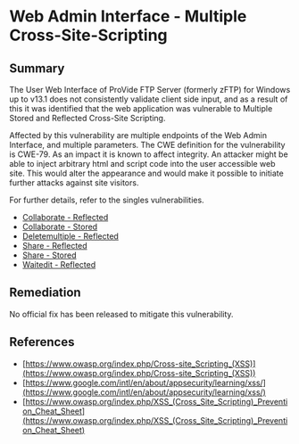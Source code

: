 # Web Admin Interface - Multiple Cross-Site-Scripting

## Summary

The User Web Interface of ProVide FTP Server (formerly zFTP) for Windows up to v13.1 does not consistently validate client side input, and as a result of this it was identified that the web application was vulnerable to Multiple Stored and Reflected Cross-Site Scripting.

Affected by this vulnerability are multiple endpoints of the Web Admin Interface, and multiple parameters. The CWE definition for the vulnerability is CWE-79. As an impact it is known to affect integrity. An attacker might be able to inject arbitrary html and script code into the user accessible web site. This would alter the appearance and would make it possible to initiate further attacks against site visitors.

For further details, refer to the singles vulnerabilities.

* [Collaborate - Reflected](https://github.com/belong2yourself/vulnerabilities/tree/master/ProVide/Web%20User%20Interface%20-%20Multiple%20Cross-Site-Scripting/Collaborate%20-%20Reflected%20Cross-Site%20Scripting)
* [Collaborate - Stored](https://github.com/belong2yourself/vulnerabilities/tree/master/ProVide/Web%20User%20Interface%20-%20Multiple%20Cross-Site-Scripting/Collaborate%20-%20Stored%20Cross-Site%20Scripting)
* [Deletemultiple - Reflected](https://github.com/belong2yourself/vulnerabilities/tree/master/ProVide/Web%20User%20Interface%20-%20Multiple%20Cross-Site-Scripting/Deletemultiple%20-%20Reflected%20Cross-Site%20Scripting)
* [Share - Reflected](https://github.com/belong2yourself/vulnerabilities/tree/master/ProVide/Web%20User%20Interface%20-%20Multiple%20Cross-Site-Scripting/Share%20-%20Reflected%20Cross-Site%20Scripting)
* [Share - Stored](https://github.com/belong2yourself/vulnerabilities/tree/master/ProVide/Web%20User%20Interface%20-%20Multiple%20Cross-Site-Scripting/Share%20-%20Stored%20Cross-Site%20Scripting)
* [Waitedit - Reflected](https://github.com/belong2yourself/vulnerabilities/tree/master/ProVide/Web%20User%20Interface%20-%20Multiple%20Cross-Site-Scripting/Waitedit%20-%20Reflected%20Cross-Site%20Scripting)

## Remediation

No official fix has been released to mitigate this vulnerability.

## References

* [https://www.owasp.org/index.php/Cross-site_Scripting_(XSS)](https://www.owasp.org/index.php/Cross-site_Scripting_(XSS)) 
* [https://www.google.com/intl/en/about/appsecurity/learning/xss/](https://www.google.com/intl/en/about/appsecurity/learning/xss/)
* [https://www.owasp.org/index.php/XSS_(Cross_Site_Scripting)_Prevention_Cheat_Sheet](https://www.owasp.org/index.php/XSS_(Cross_Site_Scripting)_Prevention_Cheat_Sheet) 
